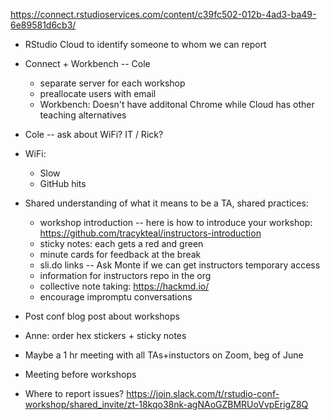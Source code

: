 https://connect.rstudioservices.com/content/c39fc502-012b-4ad3-ba49-6e89581d6cb3/

-   RStudio Cloud to identify someone to whom we can report

-   Connect + Workbench -- Cole

    -   separate server for each workshop
    -   preallocate users with email
    -   Workbench: Doesn't have additonal Chrome while Cloud has other teaching alternatives

-   Cole -- ask about WiFi?
    IT / Rick?

-   WiFi:

    -   Slow
    -   GitHub hits

-   Shared understanding of what it means to be a TA, shared practices:

    -   workshop introduction -- here is how to introduce your workshop: https://github.com/tracykteal/instructors-introduction
    -   sticky notes: each gets a red and green
    -   minute cards for feedback at the break
    -   sli.do links -- Ask Monte if we can get instructors temporary access
    -   information for instructors repo in the org
    -   collective note taking: https://hackmd.io/

    <!-- -->

    -   encourage impromptu conversations

-   Post conf blog post about workshops

-   Anne: order hex stickers + sticky notes

-   Maybe a 1 hr meeting with all TAs+instuctors on Zoom, beg of June

-   Meeting before workshops

-   Where to report issues?
    https://join.slack.com/t/rstudio-conf-workshop/shared_invite/zt-18kqo38nk-agNAoGZBMRUoVvpErigZ8Q
